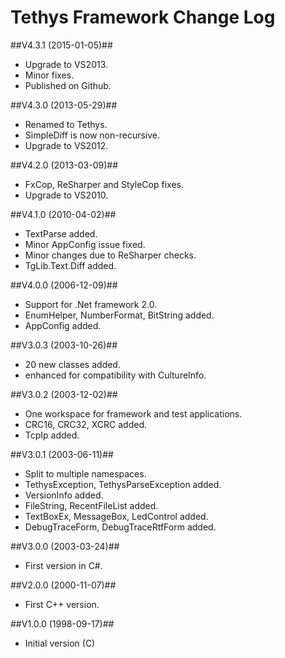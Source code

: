 Tethys Framework Change Log
===========================

##V4.3.1	(2015-01-05)##
* Upgrade to VS2013.
* Minor fixes.
* Published on Github.

##V4.3.0	(2013-05-29)##
* Renamed to Tethys.
* SimpleDiff is now non-recursive.
* Upgrade to VS2012.

##V4.2.0	(2013-03-09)##
* FxCop, ReSharper and StyleCop fixes.
* Upgrade to VS2010.

##V4.1.0	(2010-04-02)##
* TextParse added.
* Minor AppConfig issue fixed.
* Minor changes due to ReSharper checks.
* TgLib.Text.Diff added.


##V4.0.0	(2006-12-09)##
* Support for .Net framework 2.0.
* EnumHelper, NumberFormat, BitString added.
* AppConfig added.

##V3.0.3	(2003-10-26)##
* 20 new classes added.
* enhanced for compatibility with CultureInfo.

##V3.0.2	(2003-12-02)##
* One workspace for framework and test applications.
* CRC16, CRC32, XCRC added.
* TcpIp added.

##V3.0.1	(2003-06-11)##
* Split to multiple namespaces.
* TethysException, TethysParseException added.
* VersionInfo  added.
* FileString, RecentFileList added.
* TextBoxEx, MessageBox, LedControl added.
* DebugTraceForm, DebugTraceRtfForm added.

##V3.0.0	(2003-03-24)##
* First version in C#.

##V2.0.0	(2000-11-07)##
* First C++ version.

##V1.0.0	(1998-09-17)##
* Initial version (C)